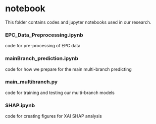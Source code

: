 # notebook

This folder contains codes and jupyter notebooks used in our research.

### EPC_Data_Preprocessing.ipynb

code for pre-processing of EPC data

### mainBranch_prediction.ipynb

code for how we prepare for the main multi-branch predicting 

### main_multibranch.py

code for training and testing our multi-branch models

### SHAP.ipynb

code for creating figures for XAI SHAP analysis
